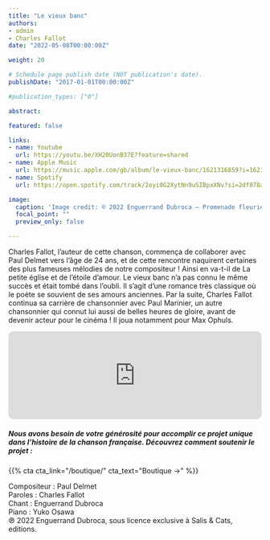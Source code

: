 ```yaml
---
title: "Le vieux banc"
authors:
- admin
- Charles Fallot
date: "2022-05-08T00:00:00Z"

weight: 20

# Schedule page publish date (NOT publication's date).
publishDate: "2017-01-01T00:00:00Z"

#publication_types: ["0"]

abstract: 

featured: false

links:
- name: Youtube
  url: https://youtu.be/XH20UonB37E?feature=shared
- name: Apple Music
  url: https://music.apple.com/gb/album/le-vieux-banc/1621316859?i=1621317586
- name: Spotify
  url: https://open.spotify.com/track/2oyi0G2XytNn9uSIBpxXNv?si=2df078a13f304ac0

image:
  caption: 'Image credit: © 2022 Enguerrand Dubroca – Promenade fleurie, éditions IRN-Bergeret / Collection Lequy http://fantaisiesbergeret.free.fr'
  focal_point: ""
  preview_only: false

---
```


Charles Fallot, l’auteur de cette chanson, commença de collaborer avec Paul Delmet vers l’âge de 24 ans, et de cette rencontre naquirent certaines des plus fameuses mélodies de notre compositeur ! Ainsi en va-t-il de La petite église et de l’étoile d’amour. Le vieux banc n’a pas connu le même succès et était tombé dans l’oubli. Il s’agit d’une romance très classique où le poète se souvient de ses amours anciennes. Par la suite, Charles Fallot continua sa carrière de chansonnier avec Paul Marinier, un autre chansonnier qui connut lui aussi de belles heures de gloire, avant de devenir acteur pour le cinéma ! Il joua notamment pour Max Ophuls.


<iframe allow="autoplay *; encrypted-media *; fullscreen *; clipboard-write" frameborder="0" height="175" style="width:100%;max-width:720px;overflow:hidden;border-radius:10px;" sandbox="allow-forms allow-popups allow-same-origin allow-scripts allow-storage-access-by-user-activation allow-top-navigation-by-user-activation" src="https://embed.music.apple.com/gb/album/le-vieux-banc/1621316859?i=1621317586"></iframe>

##### Nous avons besoin de votre générosité pour accomplir ce projet unique dans l’histoire de la chanson française. Découvrez comment soutenir le projet :
{{% cta cta_link="/boutique/" cta_text="Boutique →" %}}

<p>Compositeur : Paul Delmet <br>
Paroles : Charles Fallot<br>
Chant : Enguerrand Dubroca<br>
Piano : Yuko Osawa<br>
℗ 2022 Enguerrand Dubroca, sous licence exclusive à Salis & Cats, editions.</p>


